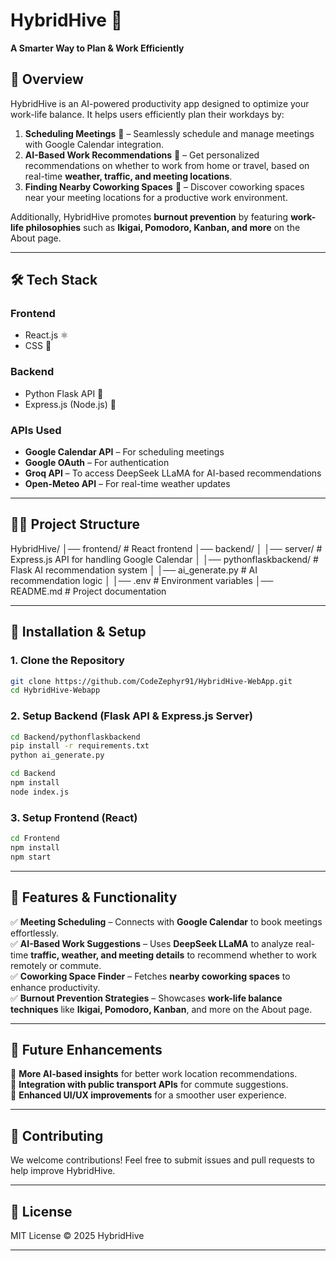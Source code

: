 # HybridHive 🐝  
**A Smarter Way to Plan & Work Efficiently**  

## 🚀 Overview  
HybridHive is an AI-powered productivity app designed to optimize your work-life balance. It helps users efficiently plan their workdays by:  
1. **Scheduling Meetings** 📅 – Seamlessly schedule and manage meetings with Google Calendar integration.  
2. **AI-Based Work Recommendations** 🤖 – Get personalized recommendations on whether to work from home or travel, based on real-time **weather, traffic, and meeting locations**.  
3. **Finding Nearby Coworking Spaces** 🏢 – Discover coworking spaces near your meeting locations for a productive work environment.  

Additionally, HybridHive promotes **burnout prevention** by featuring **work-life philosophies** such as **Ikigai, Pomodoro, Kanban, and more** on the About page.

---

## 🛠️ Tech Stack  

### **Frontend**  
- React.js ⚛️  
- CSS 🎨  

### **Backend**  
- Python Flask API 🐍  
- Express.js (Node.js) 🌿  

### **APIs Used**  
- **Google Calendar API** – For scheduling meetings  
- **Google OAuth** – For authentication  
- **Groq API** – To access DeepSeek LLaMA for AI-based recommendations  
- **Open-Meteo API** – For real-time weather updates  

---

## 💂‍♂️ Project Structure  

HybridHive/
│── frontend/              # React frontend
│── backend/
│   │── server/            # Express.js API for handling Google Calendar
│   │── pythonflaskbackend/ # Flask AI recommendation system
│       │── ai_generate.py  # AI recommendation logic
│       │── .env            # Environment variables
│── README.md              # Project documentation

---

## 🔧 Installation & Setup  

### **1. Clone the Repository**  
```bash
git clone https://github.com/CodeZephyr91/HybridHive-WebApp.git
cd HybridHive-Webapp
```

### **2. Setup Backend (Flask API & Express.js Server)**  
```bash
cd Backend/pythonflaskbackend
pip install -r requirements.txt
python ai_generate.py
```
```bash
cd Backend
npm install
node index.js
```

### **3. Setup Frontend (React)**  
```bash
cd Frontend
npm install
npm start
```

---

## 🚀 Features & Functionality  

✅ **Meeting Scheduling** – Connects with **Google Calendar** to book meetings effortlessly.  
✅ **AI-Based Work Suggestions** – Uses **DeepSeek LLaMA** to analyze real-time **traffic, weather, and meeting details** to recommend whether to work remotely or commute.  
✅ **Coworking Space Finder** – Fetches **nearby coworking spaces** to enhance productivity.  
✅ **Burnout Prevention Strategies** – Showcases **work-life balance techniques** like **Ikigai, Pomodoro, Kanban**, and more on the About page.  

---

## 🎯 Future Enhancements  
🔹 **More AI-based insights** for better work location recommendations.  
🔹 **Integration with public transport APIs** for commute suggestions.  
🔹 **Enhanced UI/UX improvements** for a smoother user experience.  

---

## 🤝 Contributing  
We welcome contributions! Feel free to submit issues and pull requests to help improve HybridHive.  

---

## 🐝 License  
MIT License © 2025 HybridHive  

---

